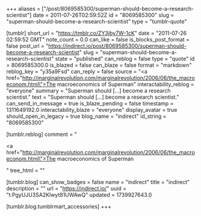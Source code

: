 +++
aliases = ["/post/8069585300/superman-should-become-a-research-scientist"]
date = 2011-07-26T02:59:52Z
id = "8069585300"
slug = "superman-should-become-a-research-scientist"
type = "tumblr-quote"

[tumblr]
short_url = "https://tmblr.co/ZY3jby7W-1cK"
date = "2011-07-26 02:59:52 GMT"
note_count = 0.0
can_like = false
is_blocks_post_format = false
post_url = "https://indirect.io/post/8069585300/superman-should-become-a-research-scientist"
slug = "superman-should-become-a-research-scientist"
state = "published"
can_reblog = false
type = "quote"
id = 8069585300.0
is_blazed = false
can_blaze = false
format = "markdown"
reblog_key = "y35a9Fsd"
can_reply = false
source = "<a href=\"http://marginalrevolution.com/marginalrevolution/2006/06/the_macroeconom.html\">The macroeconomics of Superman</a>"
interactability_reblog = "everyone"
summary = "Superman should […] become a research scientist."
text = "Superman should [&hellip;] become a research scientist."
can_send_in_message = true
is_blaze_pending = false
timestamp = 1311649192.0
interactability_blaze = "everyone"
display_avatar = true
should_open_in_legacy = true
blog_name = "indirect"
id_string = "8069585300"

[tumblr.reblog]
comment = "<p><a href=\"http://marginalrevolution.com/marginalrevolution/2006/06/the_macroeconom.html\">The macroeconomics of Superman</a></p>"
tree_html = ""

[tumblr.blog]
can_show_badges = false
name = "indirect"
title = "indirect"
description = ""
url = "https://indirect.io/"
uuid = "t:PgyUJU3SA2Klwyt81UWAwQ"
updated = 1739927643.0

[tumblr.blog.tumblrmart_accessories]
+++

